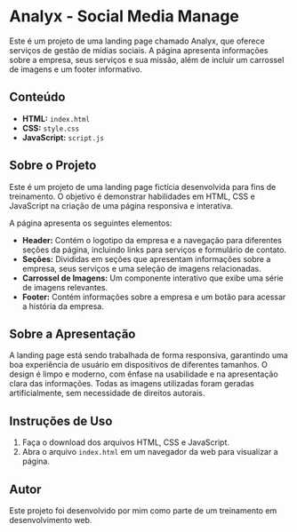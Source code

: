 # Analyx - Social Media Manage

Este é um projeto de uma landing page chamado Analyx, que oferece serviços de gestão de mídias sociais. A página apresenta informações sobre a empresa, seus serviços e sua missão, além de incluir um carrossel de imagens e um footer informativo.

## Conteúdo

- **HTML:** `index.html`
- **CSS:** `style.css`
- **JavaScript:** `script.js`

## Sobre o Projeto

Este é um projeto de uma landing page fictícia desenvolvida para fins de treinamento. O objetivo é demonstrar habilidades em HTML, CSS e JavaScript na criação de uma página responsiva e interativa.

A página apresenta os seguintes elementos:

- **Header:** Contém o logotipo da empresa e a navegação para diferentes seções da página, incluindo links para serviços e formulário de contato.
- **Seções:** Divididas em seções que apresentam informações sobre a empresa, seus serviços e uma seleção de imagens relacionadas.
- **Carrossel de Imagens:** Um componente interativo que exibe uma série de imagens relevantes.
- **Footer:** Contém informações sobre a empresa e um botão para acessar a história da empresa.

## Sobre a Apresentação

A landing page está sendo trabalhada de forma responsiva, garantindo uma boa experiência de usuário em dispositivos de diferentes tamanhos. O design é limpo e moderno, com ênfase na usabilidade e na apresentação clara das informações. Todas as imagens utilizadas foram geradas artificialmente, sem necessidade de direitos autorais.

## Instruções de Uso

1. Faça o download dos arquivos HTML, CSS e JavaScript.
2. Abra o arquivo `index.html` em um navegador da web para visualizar a página.

## Autor

Este projeto foi desenvolvido por mim como parte de um treinamento em desenvolvimento web.
